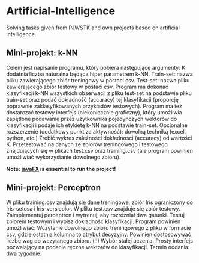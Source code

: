 # Artificial-Intelligence
Solving tasks given from PJWSTK and own projects based on artificial intelligence.

## Mini-projekt: k-NN
Celem jest napisanie programu, który pobiera następujące argumenty: K dodatnia liczba naturalna będąca hiper parametrem k-NN. Train-set: nazwa pliku zawierającego zbiór treningowy w postaci csv. Test-set: nazwa pliku zawierającego zbiór testowy w postaci csv. Program ma dokonać klasyfikacji k-NN wszystkich obserwacji  z  pliku test-set na podstawie pliku train-set oraz podać dokładność (accuracy) tej klasyfikacji (proporcję poprawnie zaklasyfikowanych przykładów testowych). Program ma też dostarczać testowy interfejs (niekoniecznie graficzny), który umożliwia zapętlone podawanie przez użytkownika pojedynczych wektorów do klasyfikacji i podaje ich etykietę k-NN na podstawie train-set. Opcjonalne rozszerzenie (dodatkowy punkt za aktywność): dowolną techniką (excel, python, etc.) Zrobić wykres zależności dokładności (accuracy) od wartości K. Przetestować na danych ze zbiorów treningowego i testowego znajdujących się w plikach test.csv oraz training.csv (ale program powinien umożliwiać wykorzystanie dowolnego zbioru).

**Note: [javaFX](https://openjfx.io/) is essential to run the project!**

## Mini-projekt: Perceptron
W pliku training.csv znajdują się dane treningowe: zbiór Iris ograniczony do Iris-setosa i Iris-versicolor. W pliku test.csv znajduje się zbiór testowy. Zaimplementuj perceptron i wytrenuj, aby rozróżniał dwa gatunki. Testuj zbiorem testowym i wypisz dokładność klasyfikacji. Program powinien umożliwiać: Wczytanie dowolnego zbioru treningowego z pliku w formacie csv, gdzie ostatnia kolumna to atrybut decyzyjny. Powinien dostosowywać liczbę wag do wczytanego zbioru. (!!)  Wybór stałej uczenia. Prosty interfejs pozwalający na podanie ręczne wektorów do klasyfikacji. Termin oddania: dwa tygodnie.